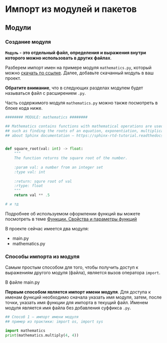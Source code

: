 # Импорт из модулей и пакетов

## Модули

### Создание модуля

**`Модуль` - это отдельный файл, определения и выражения внутри которого можно использовать в других файлах**.

Разберем импорт имен на примере модуля `mathematics.py`, который можно [скачать по ссылке](files/mathematics.py). Далее, добавьте скачанный модуль в ваш проект.

**Обратите внимание**, что в следующих разделах модулем будет называться файл с расширением `.py`.

Часть содержимого модуля `mathematics.py` можно также посмотреть в блоке кода ниже.

```Python
######## MODULE: mathematics ########

## Mathematics contains functions with mathematical operations are used to perform various mathematical operations,
## such as finding the roots of an equation, exponentiation, multiplication and division.
## about Sphinx documentation – https://sphinx-rtd-tutorial.readthedocs.io/en/latest/docstrings.html


def square_root(val: int) -> float:
    """
    The function returns the square root of the number.
    
    :param val: a number from an integer set
    :type val: int
    
    :return: squre root of val
    :rtype: float
    """
    return val ** .5

# и тд
```

Подробнее об используемом оформлении функций вы можете посмотреть в теме [Функции. Свойства и параметры функций](/docs/markdown/part_1/functions.md#документирование-и-аннотация-функции)

В проекте сейчас имеется два модуля:

* main.py
* mathematics.py

### Способы импорта из модуля

Самым простым способом для того, чтобы получить доступ к выражениям другого модуля (файла), является вызов оператора `import`.

В файле main.py

**Первым способом является импорт имени модуля**. Для доступа к именам функций необходимо сначала указать имя модуля, затем, после точки, указать имя функции для импорта в текущий файл. Именем модуля является имя файла без добавления суффикса `.py`.

```Python
## Способ 1 – импорт имени модуля
## пример из практики: import os, import sys

import mathematics
print(mathematics.multiply(4, 4))
```
